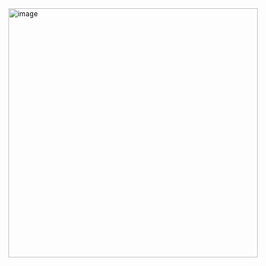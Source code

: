 <img width="493" alt="image" src="https://github.com/Yurii-Bodnar/test-task/assets/106067762/49d3461c-ffdc-4487-a197-e05c51b28a5d">

